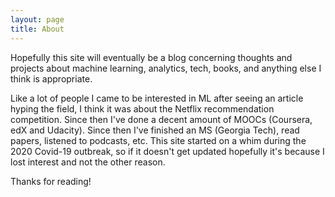 ```yaml
---
layout: page
title: About
---
```



Hopefully this site will eventually be a blog concerning thoughts and projects about machine learning, analytics, tech, books, and anything else I think is appropriate.

Like a lot of people I came to be interested in ML after seeing an article hyping the field, I think it was about the Netflix recommendation competition. Since then I've done a decent amount of MOOCs (Coursera, edX  and Udacity). 
Since then I've finished an MS (Georgia Tech), read papers, listened to podcasts, etc. This site started on a whim during the 2020 Covid-19 outbreak, so if it doesn't get updated hopefully it's because I lost interest and not the other reason.


Thanks for reading!